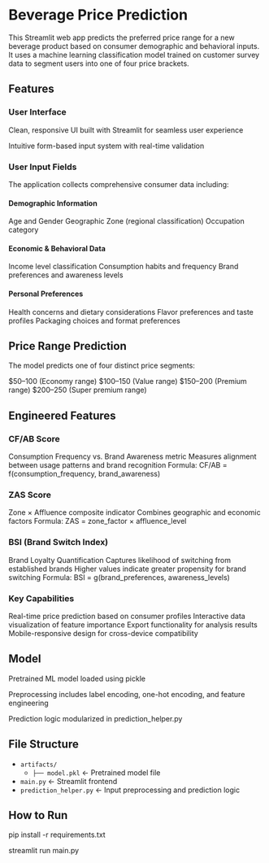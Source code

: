 
# Beverage Price Prediction 

This Streamlit web app predicts the preferred price range for a new beverage product based on consumer demographic and behavioral inputs. It uses a machine learning classification model trained on customer survey data to segment users into one of four price brackets.



## Features

### User Interface
Clean, responsive UI built with Streamlit for seamless user experience

Intuitive form-based input system with real-time validation
### User Input Fields

The application collects comprehensive consumer data including:

####  Demographic Information
Age and Gender
Geographic Zone (regional classification)
Occupation category
#### Economic & Behavioral Data
Income level classification
Consumption habits and frequency
Brand preferences and awareness levels
#### Personal Preferences
Health concerns and dietary considerations
Flavor preferences and taste profiles
Packaging choices and format preferences

## Price Range Prediction
The model predicts one of four distinct price segments:

$50–100 (Economy range)
$100–150 (Value range)
$150–200 (Premium range)
$200–250 (Super premium range)
## Engineered Features
### CF/AB Score
Consumption Frequency vs. Brand Awareness metric
Measures alignment between usage patterns and brand recognition
Formula: CF/AB = f(consumption_frequency, brand_awareness)
### ZAS Score
Zone × Affluence composite indicator
Combines geographic and economic factors
Formula: ZAS = zone_factor × affluence_level
### BSI (Brand Switch Index)
Brand Loyalty Quantification
Captures likelihood of switching from established brands
Higher values indicate greater propensity for brand switching
Formula: BSI = g(brand_preferences, awareness_levels)
### Key Capabilities
Real-time price prediction based on consumer profiles
Interactive data visualization of feature importance
Export functionality for analysis results
Mobile-responsive design for cross-device compatibility
## Model
Pretrained ML model loaded using pickle

Preprocessing includes label encoding, one-hot encoding, and feature engineering

Prediction logic modularized in prediction_helper.py





## File Structure

*   `artifacts/`
    *   `├── model.pkl` ← Pretrained model file
*   `main.py` ← Streamlit frontend
*   `prediction_helper.py` ← Input preprocessing and prediction logic


## How to Run
pip install -r requirements.txt

streamlit run main.py
